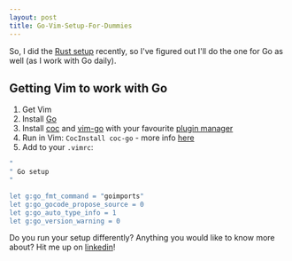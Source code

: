 ```yaml
---
layout: post
title: Go-Vim-Setup-For-Dummies
---
```


So, I did the [Rust setup](https://akondas.com/blog/Rust-Vim-Setup-For-Dummies) recently, so I've figured out I'll do the one for Go as well (as I work with Go daily).

## Getting Vim to work with Go

1. Get Vim
2. Install [Go](https://golang.org/dl/)
3. Install [coc](https://github.com/neoclide/coc.nvim) and [vim-go](https://github.com/fatih/vim-go)  with your favourite [plugin manager](https://github.com/junegunn/vim-plug)
4. Run in Vim: `CocInstall coc-go` - more info [here](https://github.com/josa42/coc-go)
5. Add to your `.vimrc`:

```bash
"
" Go setup
"

let g:go_fmt_command = "goimports"
let g:go_gocode_propose_source = 0
let g:go_auto_type_info = 1
let g:go_version_warning = 0
```

Do you run your setup differently? Anything you would like to know more about? Hit me up on [linkedin](https://www.linkedin.com/in/arturkondas/)!
